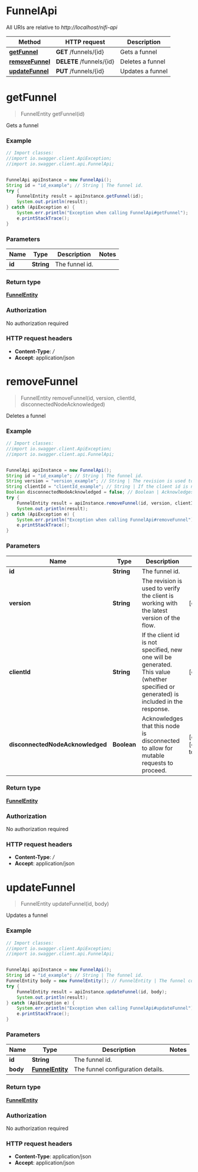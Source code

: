 # FunnelApi

All URIs are relative to *http://localhost/nifi-api*

Method | HTTP request | Description
------------- | ------------- | -------------
[**getFunnel**](FunnelApi.md#getFunnel) | **GET** /funnels/{id} | Gets a funnel
[**removeFunnel**](FunnelApi.md#removeFunnel) | **DELETE** /funnels/{id} | Deletes a funnel
[**updateFunnel**](FunnelApi.md#updateFunnel) | **PUT** /funnels/{id} | Updates a funnel


<a name="getFunnel"></a>
# **getFunnel**
> FunnelEntity getFunnel(id)

Gets a funnel



### Example
```java
// Import classes:
//import io.swagger.client.ApiException;
//import io.swagger.client.api.FunnelApi;


FunnelApi apiInstance = new FunnelApi();
String id = "id_example"; // String | The funnel id.
try {
    FunnelEntity result = apiInstance.getFunnel(id);
    System.out.println(result);
} catch (ApiException e) {
    System.err.println("Exception when calling FunnelApi#getFunnel");
    e.printStackTrace();
}
```

### Parameters

Name | Type | Description  | Notes
------------- | ------------- | ------------- | -------------
 **id** | **String**| The funnel id. |

### Return type

[**FunnelEntity**](FunnelEntity.md)

### Authorization

No authorization required

### HTTP request headers

 - **Content-Type**: */*
 - **Accept**: application/json

<a name="removeFunnel"></a>
# **removeFunnel**
> FunnelEntity removeFunnel(id, version, clientId, disconnectedNodeAcknowledged)

Deletes a funnel



### Example
```java
// Import classes:
//import io.swagger.client.ApiException;
//import io.swagger.client.api.FunnelApi;


FunnelApi apiInstance = new FunnelApi();
String id = "id_example"; // String | The funnel id.
String version = "version_example"; // String | The revision is used to verify the client is working with the latest version of the flow.
String clientId = "clientId_example"; // String | If the client id is not specified, new one will be generated. This value (whether specified or generated) is included in the response.
Boolean disconnectedNodeAcknowledged = false; // Boolean | Acknowledges that this node is disconnected to allow for mutable requests to proceed.
try {
    FunnelEntity result = apiInstance.removeFunnel(id, version, clientId, disconnectedNodeAcknowledged);
    System.out.println(result);
} catch (ApiException e) {
    System.err.println("Exception when calling FunnelApi#removeFunnel");
    e.printStackTrace();
}
```

### Parameters

Name | Type | Description  | Notes
------------- | ------------- | ------------- | -------------
 **id** | **String**| The funnel id. |
 **version** | **String**| The revision is used to verify the client is working with the latest version of the flow. | [optional]
 **clientId** | **String**| If the client id is not specified, new one will be generated. This value (whether specified or generated) is included in the response. | [optional]
 **disconnectedNodeAcknowledged** | **Boolean**| Acknowledges that this node is disconnected to allow for mutable requests to proceed. | [optional] [default to false]

### Return type

[**FunnelEntity**](FunnelEntity.md)

### Authorization

No authorization required

### HTTP request headers

 - **Content-Type**: */*
 - **Accept**: application/json

<a name="updateFunnel"></a>
# **updateFunnel**
> FunnelEntity updateFunnel(id, body)

Updates a funnel



### Example
```java
// Import classes:
//import io.swagger.client.ApiException;
//import io.swagger.client.api.FunnelApi;


FunnelApi apiInstance = new FunnelApi();
String id = "id_example"; // String | The funnel id.
FunnelEntity body = new FunnelEntity(); // FunnelEntity | The funnel configuration details.
try {
    FunnelEntity result = apiInstance.updateFunnel(id, body);
    System.out.println(result);
} catch (ApiException e) {
    System.err.println("Exception when calling FunnelApi#updateFunnel");
    e.printStackTrace();
}
```

### Parameters

Name | Type | Description  | Notes
------------- | ------------- | ------------- | -------------
 **id** | **String**| The funnel id. |
 **body** | [**FunnelEntity**](FunnelEntity.md)| The funnel configuration details. |

### Return type

[**FunnelEntity**](FunnelEntity.md)

### Authorization

No authorization required

### HTTP request headers

 - **Content-Type**: application/json
 - **Accept**: application/json

